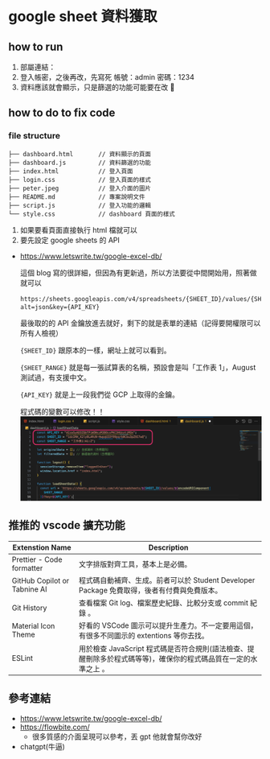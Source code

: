 # google sheet 資料獲取

## how to run

1. 部屬連結：
2. 登入帳密，之後再改，先寫死
   帳號：admin
   密碼：1234
3. 資料應該就會顯示，只是篩選的功能可能要在改 🫠

## how to do to fix code

### file structure

```text
├── dashboard.html       // 資料顯示的頁面
├── dashboard.js         // 資料篩選的功能
├── index.html           // 登入頁面
├── login.css            // 登入頁面的樣式
├── peter.jpeg           // 登入介面的圖片
├── README.md            // 專案說明文件
├── script.js            // 登入功能的邏輯
└── style.css            // dashboard 頁面的樣式
```

1. 如果要看頁面直接執行 html 檔就可以
2. 要先設定 google sheets 的 API

- https://www.letswrite.tw/google-excel-db/

  這個 blog 寫的很詳細，但因為有更新過，所以方法要從中間開始用，照著做就可以

  ```
  https://sheets.googleapis.com/v4/spreadsheets/{SHEET_ID}/values/{SHEET_RANGE}?alt=json&key={API_KEY}
  ```

  最後取的的 API 金鑰放進去就好，剩下的就是表單的連結（記得要開權限可以所有人檢視）

  `{SHEET_ID}` 跟原本的一樣，網址上就可以看到。

  `{SHEET_RANGE}` 就是每一張試算表的名稱，預設會是叫「工作表 1」，August 測試過，有支援中文。

  `{API_KEY}` 就是上一段我們從 GCP 上取得的金鑰。

  程式碼的變數可以修改！！
  ![](截圖%202025-07-10%20晚上11.22.01.png)

## 推推的 vscode 擴充功能

| Extenstion Name              | Description                                                                                                     |
| ---------------------------- | --------------------------------------------------------------------------------------------------------------- |
| Prettier - Code formatter    | 文字排版對齊工具，基本上是必備。                                                                                |
| GitHub Copilot or Tabnine AI | 程式碼自動補齊、生成。前者可以於 Student Developer Package 免費取得，後者有付費與免費版本。                     |
| Git History                  | 查看檔案 Git log、檔案歷史紀錄、比較分支或 commit 紀錄 。                                                       |
| Material Icon Theme          | 好看的 VSCode 圖示可以提升生產力。不一定要用這個，有很多不同圖示的 extentions 等你去找。                        |
| ESLint                       | 用於檢查 JavaScript 程式碼是否符合規則(語法檢查、提醒刪除多於程式碼等等)，確保你的程式碼品質在一定的水準之上 。 |

## 參考連結

- https://www.letswrite.tw/google-excel-db/
- https://flowbite.com/
  - 很多質感的介面呈現可以參考，丟 gpt 他就會幫你改好
- chatgpt(牛逼)

